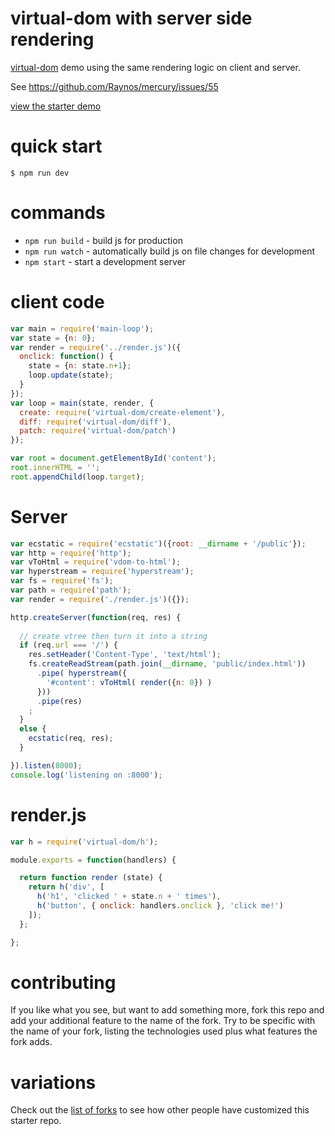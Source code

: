 # virtual-dom with server side rendering

[virtual-dom](https://npmjs.com/package/virtual-dom) demo using the same rendering logic on client and server.

See https://github.com/Raynos/mercury/issues/55

[view the starter demo](http://substack.neocities.org/virtual_dom_starter.html)

# quick start

```
$ npm run dev
```

# commands

* `npm run build` - build js for production
* `npm run watch` - automatically build js on file changes for development
* `npm start` - start a development server

# client code

``` js
var main = require('main-loop');
var state = {n: 0};
var render = require('../render.js')({
  onclick: function() {
    state = {n: state.n+1};
    loop.update(state);
  }
});
var loop = main(state, render, {
  create: require('virtual-dom/create-element'),
  diff: require('virtual-dom/diff'),
  patch: require('virtual-dom/patch')
});

var root = document.getElementById('content');
root.innerHTML = '';
root.appendChild(loop.target);

```

# Server

```js
var ecstatic = require('ecstatic')({root: __dirname + '/public'});
var http = require('http');
var vToHtml = require('vdom-to-html');
var hyperstream = require('hyperstream');
var fs = require('fs');
var path = require('path');
var render = require('./render.js')({});

http.createServer(function(req, res) {
  
  // create vtree then turn it into a string
  if (req.url === '/') {
    res.setHeader('Content-Type', 'text/html');
    fs.createReadStream(path.join(__dirname, 'public/index.html'))
      .pipe( hyperstream({
        '#content': vToHtml( render({n: 0}) )
      }))
      .pipe(res)
    ;
  }
  else {
    ecstatic(req, res);
  }

}).listen(8000);
console.log('listening on :8000');
```

# render.js

```js
var h = require('virtual-dom/h');

module.exports = function(handlers) {

  return function render (state) {
    return h('div', [
      h('h1', 'clicked ' + state.n + ' times'),
      h('button', { onclick: handlers.onclick }, 'click me!')
    ]);
  };

};
```

# contributing

If you like what you see, but want to add something more, fork this repo and add
your additional feature to the name of the fork. Try to be specific with the
name of your fork, listing the technologies used plus what features the fork
adds.

# variations

Check out the [list of forks](https://github.com/substack/virtual-dom-starter/network/members)
to see how other people have customized this starter repo.
